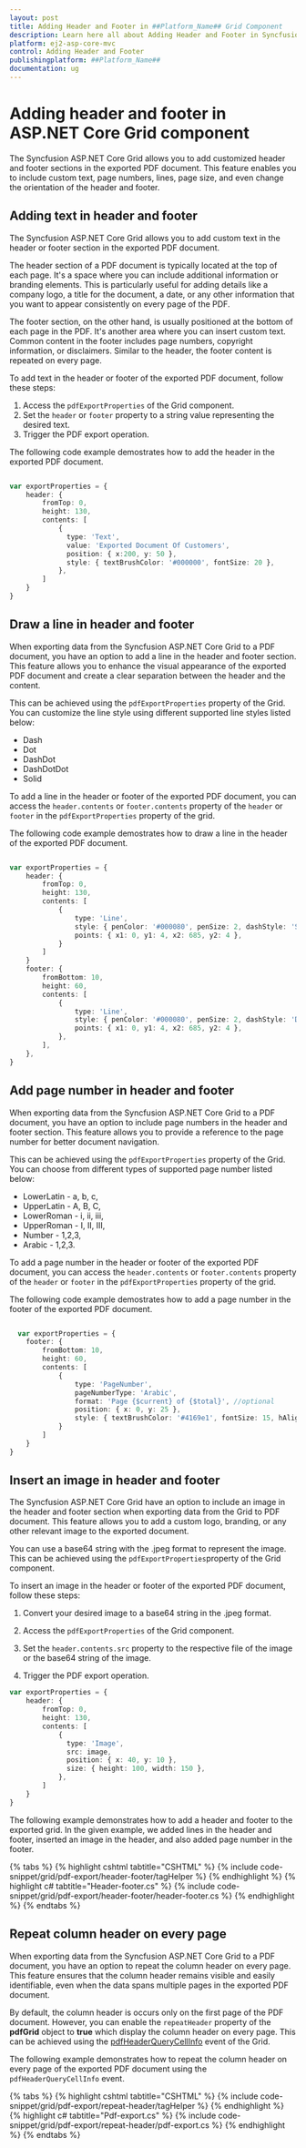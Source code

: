 ```yaml
---
layout: post
title: Adding Header and Footer in ##Platform_Name## Grid Component
description: Learn here all about Adding Header and Footer in Syncfusion ##Platform_Name## Grid component of Syncfusion Essential JS 2 and more.
platform: ej2-asp-core-mvc
control: Adding Header and Footer
publishingplatform: ##Platform_Name##
documentation: ug
---
```


# Adding header and footer in ASP.NET Core Grid component

The Syncfusion ASP.NET Core Grid allows you to add customized header and footer sections in the exported PDF document. This feature enables you to include custom text, page numbers, lines, page size, and even change the orientation of the header and footer.

## Adding text in header and footer

The Syncfusion ASP.NET Core Grid allows you to add custom text in the header or footer section in the exported PDF document.  

The header section of a PDF document is typically located at the top of each page. It's a space where you can include additional information or branding elements. This is particularly useful for adding details like a company logo, a title for the document, a date, or any other information that you want to appear consistently on every page of the PDF.

The footer section, on the other hand, is usually positioned at the bottom of each page in the PDF. It's another area where you can insert custom text. Common content in the footer includes page numbers, copyright information, or disclaimers. Similar to the header, the footer content is repeated on every page.

To add text in the header or footer of the exported PDF document, follow these steps:

1. Access the `pdfExportProperties` of the Grid component.
2. Set the `header` or `footer` property to a string value representing the desired text.
3. Trigger the PDF export operation.

The following code example demostrates how to add the header in the exported PDF document. 

```typescript

var exportProperties = {
    header: {
        fromTop: 0,
        height: 130,
        contents: [
            {
              type: 'Text',
              value: 'Exported Document Of Customers',
              position: { x:200, y: 50 },
              style: { textBrushColor: '#000000', fontSize: 20 },
            },
        ]
    }
}

```

## Draw a line in header and footer

When exporting data from the Syncfusion ASP.NET Core Grid to a PDF document, you have an option to add a line in the header and footer section. This feature allows you to enhance the visual appearance of the exported PDF document and create a clear separation between the header and the content.

This can be achieved using the `pdfExportProperties` property of the Grid. You can customize the line style using different supported line styles listed below:

* Dash
* Dot
* DashDot
* DashDotDot
* Solid

To add a line in the header or footer of the exported PDF document, you can access the `header.contents` or `footer.contents` property of the `header` or `footer` in the `pdfExportProperties` property of the grid. 

The following code example demostrates how to draw a line in the header of the exported PDF document. 

```typescript

var exportProperties = {
    header: {
        fromTop: 0,
        height: 130,
        contents: [
            {
                type: 'Line',
                style: { penColor: '#000080', penSize: 2, dashStyle: 'Solid' },
                points: { x1: 0, y1: 4, x2: 685, y2: 4 },
            }
        ]
    }
    footer: {
        fromBottom: 10,
        height: 60,
        contents: [
            {
                type: 'Line',
                style: { penColor: '#000080', penSize: 2, dashStyle: 'Dot' },
                points: { x1: 0, y1: 4, x2: 685, y2: 4 },
            },
        ],
    },
}

```

## Add page number in header and footer

When exporting data from the Syncfusion ASP.NET Core Grid to a PDF document, you have an option to include page numbers in the header and footer section. This feature allows you to provide a reference to the page number for better document navigation.

This can be achieved using the `pdfExportProperties` property of the Grid. You can choose from different types of supported page number listed below:

* LowerLatin - a, b, c,
* UpperLatin - A, B, C,
* LowerRoman - i, ii, iii,
* UpperRoman - I, II, III,
* Number - 1,2,3,
* Arabic - 1,2,3.

To add a page number in the header or footer of the exported PDF document, you can access the `header.contents` or `footer.contents` property of the `header` or `footer` in the `pdfExportProperties` property of the grid. 

The following code example demostrates how to add a page number in the footer of the exported PDF document.

```typescript

  var exportProperties = {
    footer: {
        fromBottom: 10,
        height: 60,
        contents: [
            {
                type: 'PageNumber',
                pageNumberType: 'Arabic',
                format: 'Page {$current} of {$total}', //optional
                position: { x: 0, y: 25 },
                style: { textBrushColor: '#4169e1', fontSize: 15, hAlign: 'Center' }
            }
        ]
    }
}

```

## Insert an image in header and footer

The Syncfusion ASP.NET Core Grid have an option to include an image in the header and footer section when exporting data from the Grid to PDF document. This feature allows you to add a custom logo, branding, or any other relevant image to the exported document.

You can use a base64 string with the .jpeg format to represent the image. This can be achieved using the `pdfExportProperties`property of the Grid component.

To insert an image in the header or footer of the exported PDF document, follow these steps:

1. Convert your desired image to a base64 string in the .jpeg format.

2. Access the `pdfExportProperties` of the Grid component.

3. Set the `header.contents.src` property to the respective file of the image or the base64 string of the image.

4. Trigger the PDF export operation.

```typescript
var exportProperties = {
    header: {
        fromTop: 0,
        height: 130,
        contents: [
            {
              type: 'Image',
              src: image,
              position: { x: 40, y: 10 },
              size: { height: 100, width: 150 },
            },
        ]
    }
}

```

The following example demonstrates how to add a header and footer to the exported grid. In the given example, we added lines in the header and footer, inserted an image in the header, and also added page number in the footer.

{% tabs %}
{% highlight cshtml tabtitle="CSHTML" %}
{% include code-snippet/grid/pdf-export/header-footer/tagHelper %}
{% endhighlight %}
{% highlight c# tabtitle="Header-footer.cs" %}
{% include code-snippet/grid/pdf-export/header-footer/header-footer.cs %}
{% endhighlight %}
{% endtabs %}

## Repeat column header on every page

When exporting data from the Syncfusion ASP.NET Core Grid to a PDF document, you have an option to repeat the column header on every page. This feature ensures that the column header remains visible and easily identifiable, even when the data spans multiple pages in the exported PDF document.

By default, the column header is occurs only on the first page of the PDF document. However, you can enable the `repeatHeader` property of the **pdfGrid** object to **true** which display the column header on every page. This can be achieved using the [pdfHeaderQueryCellInfo](https://help.syncfusion.com/cr/aspnetcore-js2/Syncfusion.EJ2.Grids.Grid.html#Syncfusion_EJ2_Grids_Grid_PdfHeaderQueryCellInfo) event of the Grid.

The following example demonstrates how to repeat the column header on every page of the exported PDF document using the `pdfHeaderQueryCellInfo` event.

{% tabs %}
{% highlight cshtml tabtitle="CSHTML" %}
{% include code-snippet/grid/pdf-export/repeat-header/tagHelper %}
{% endhighlight %}
{% highlight c# tabtitle="Pdf-export.cs" %}
{% include code-snippet/grid/pdf-export/repeat-header/pdf-export.cs %}
{% endhighlight %}
{% endtabs %}